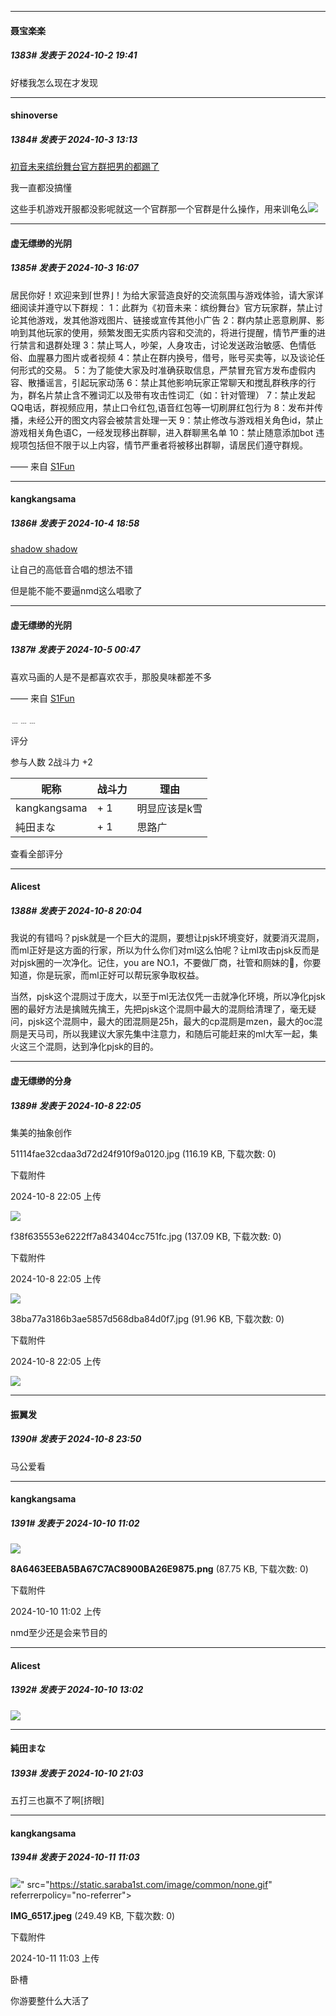 ﻿
*****

####  聂宝楽楽  
##### 1383#       发表于 2024-10-2 19:41

好楼我怎么现在才发现

*****

####  shinoverse  
##### 1384#       发表于 2024-10-3 13:13

[初音未来缤纷舞台官方群把男的都踢了](https://www.bilibili.com/video/BV1v14TezEy8)

我一直都没搞懂

这些手机游戏开服都没影呢就这一个官群那一个官群是什么操作，用来训龟么<img src="https://static.saraba1st.com/image/smiley/face2017/067.png" referrerpolicy="no-referrer">

*****

####  虚无缥缈的光阴  
##### 1385#       发表于 2024-10-3 16:07

居民你好！欢迎来到⌈世界⌋！为给大家营造良好的交流氛围与游戏体验，请大家详细阅读并遵守以下群规：
1：此群为《初音未来：缤纷舞台》官方玩家群，禁止讨论其他游戏，发其他游戏图片、链接或宣传其他小广告
2：群内禁止恶意刷屏、影响到其他玩家的使用，频繁发图无实质内容和交流的，将进行提醒，情节严重的进行禁言和退群处理
3：禁止骂人，吵架，人身攻击，讨论发送政治敏感、色情低俗、血腥暴力图片或者视频
4：禁止在群内换号，借号，账号买卖等，以及谈论任何形式的交易。
5：为了能使大家及时准确获取信息，严禁冒充官方发布虚假内容、散播谣言，引起玩家动荡
6：禁止其他影响玩家正常聊天和搅乱群秩序的行为，群名片禁止含不雅词汇以及带有攻击性词汇（如：针对管理）
7：禁止发起QQ电话，群视频应用，禁止口令红包,语音红包等一切刷屏红包行为
8：发布并传播，未经公开的图文内容会被禁言处理一天
9：禁止修改与游戏相关角色id，禁止游戏相关角色语C，一经发现移出群聊，进入群聊黑名单
10：禁止随意添加bot 
违规项包括但不限于以上内容，情节严重者将被移出群聊，请居民们遵守群规。

—— 来自 [S1Fun](https://s1fun.koalcat.com)

*****

####  kangkangsama  
##### 1386#       发表于 2024-10-4 18:58

[shadow shadow](https://www.bilibili.com/video/BV16pxfepEhe)

让自己的高低音合唱的想法不错

但是能不能不要逼nmd这么唱歌了

*****

####  虚无缥缈的光阴  
##### 1387#       发表于 2024-10-5 00:47

喜欢马画的人是不是都喜欢农手，那股臭味都差不多

—— 来自 [S1Fun](https://s1fun.koalcat.com)

﹍﹍﹍

评分

 参与人数 2战斗力 +2

|昵称|战斗力|理由|
|----|---|---|
| kangkangsama| + 1|明显应该是k雪|
| 純田まな| + 1|思路广|

查看全部评分

*****

####  Alicest  
##### 1388#       发表于 2024-10-8 20:04

我说的有错吗？pjsk就是一个巨大的混厕，要想让pjsk环境变好，就要消灭混厕，而ml正好是这方面的行家，所以为什么你们对ml这么怕呢？让ml攻击pjsk反而是对pjsk圈的一次净化。记住，you are NO.1，不要做厂商，社管和厕妹的🐶，你要知道，你是玩家，而ml正好可以帮玩家争取权益。

当然，pjsk这个混厕过于庞大，以至于ml无法仅凭一击就净化环境，所以净化pjsk圈的最好方法是擒贼先擒王，先把pjsk这个混厕中最大的混厕给清理了，毫无疑问，pjsk这个混厕中，最大的团混厕是25h，最大的cp混厕是mzen，最大的oc混厕是天马司，所以我建议大家先集中注意力，和随后可能赶来的ml大军一起，集火这三个混厕，达到净化pjsk的目的。


*****

####  虚无缥缈的分身  
##### 1389#       发表于 2024-10-8 22:05

集美的抽象创作

51114fae32cdaa3d72d24f910f9a0120.jpg
(116.19 KB, 下载次数: 0)

下载附件

2024-10-8 22:05 上传

<img src="https://img.saraba1st.com/forum/202410/08/220510wygsdssia2ekaigz.jpg" referrerpolicy="no-referrer">

f38f635553e6222ff7a843404cc751fc.jpg
(137.09 KB, 下载次数: 0)

下载附件

2024-10-8 22:05 上传

<img src="https://img.saraba1st.com/forum/202410/08/220518ife1vzfzmndjnnai.jpg" referrerpolicy="no-referrer">

38ba77a3186b3ae5857d568dba84d0f7.jpg
(91.96 KB, 下载次数: 0)

下载附件

2024-10-8 22:05 上传

<img src="https://img.saraba1st.com/forum/202410/08/220522oabc5gbjkevgeaek.jpg" referrerpolicy="no-referrer">

*****

####  振翼发  
##### 1390#       发表于 2024-10-8 23:50

马公爱看

*****

####  kangkangsama  
##### 1391#       发表于 2024-10-10 11:02

<img src="https://img.saraba1st.com/forum/202410/10/110213kaoj6o6h9j2ujy06.png" referrerpolicy="no-referrer">

<strong>8A6463EEBA5BA67C7AC8900BA26E9875.png</strong> (87.75 KB, 下载次数: 0)

下载附件

2024-10-10 11:02 上传

nmd至少还是会来节目的

*****

####  Alicest  
##### 1392#       发表于 2024-10-10 13:02

<img src="https://p.sda1.dev/19/c283bb63268a61e06802e718a680bbd0/image.jpg" referrerpolicy="no-referrer">

*****

####  純田まな  
##### 1393#       发表于 2024-10-10 21:03

五打三也赢不了啊[挤眼]

*****

####  kangkangsama  
##### 1394#       发表于 2024-10-11 11:03

<img src="https://img.saraba1st.com/forum/202410/11/110308kh7iu44225n5hi6j.jpeg" referrerpolicy="no-referrer">" src="https://static.saraba1st.com/image/common/none.gif" referrerpolicy="no-referrer">

<strong>IMG_6517.jpeg</strong> (249.49 KB, 下载次数: 0)

下载附件

2024-10-11 11:03 上传

卧槽

你游要整什么大活了

